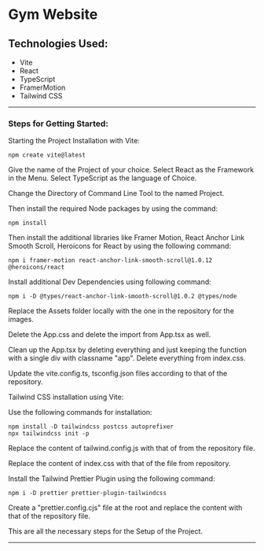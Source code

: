 # Gym Website

## Technologies Used:
- Vite
- React
- TypeScript
- FramerMotion
- Tailwind CSS

---

### Steps for Getting Started:

Starting the Project Installation with Vite:

```
npm create vite@latest
```

Give the name of the Project of your choice.
Select React as the Framework in the Menu.
Select TypeScript as the language of Choice.

Change the Directory of Command Line Tool to the named Project.

Then install the required Node packages by using the command:

```
npm install
```

Then install the additional libraries like Framer Motion, React Anchor Link Smooth Scroll, Heroicons for React by using the following command:

```
npm i framer-motion react-anchor-link-smooth-scroll@1.0.12 @heroicons/react
```

Install additional Dev Dependencies using following command:

```
npm i -D @types/react-anchor-link-smooth-scroll@1.0.2 @types/node
```

Replace the Assets folder locally with the one in the repository for the images.

Delete the App.css and delete the import from App.tsx as well.

Clean up the App.tsx by deleting everything and just keeping the function with a single div with classname "app".
Delete everything from index.css.

Update the vite.config.ts, tsconfig.json files according to that of the repository.

Tailwind CSS installation using Vite:

Use the following commands for installation:

```
npm install -D tailwindcss postcss autoprefixer
npx tailwindcss init -p
```

Replace the content of tailwind.config.js with that of from the repository file.

Replace the content of index.css with that of the file from repository.

Install the Tailwind Prettier Plugin using the following command:

```
npm i -D prettier prettier-plugin-tailwindcss
```

Create a "prettier.config.cjs" file at the root and replace the content with that of the repository file.

This are all the necessary steps for the Setup of the Project.

---